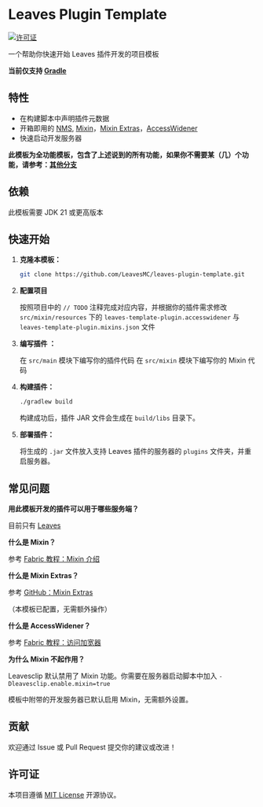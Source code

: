 # Leaves Plugin Template

[![许可证](https://img.shields.io/github/license/LeavesMC/leaves-plugin-template)](LICENSE)

一个帮助你快速开始 Leaves 插件开发的项目模板

**当前仅支持 [Gradle](https://gradle.org/)**

## 特性

- 在构建脚本中声明插件元数据
- 开箱即用的 [NMS](https://docs.papermc.io/paper/dev/internals/), [Mixin](https://github.com/FabricMC/Mixin)，[Mixin Extras](https://github.com/LlamaLad7/MixinExtras)，[AccessWidener](https://github.com/FabricMC/access-widener)
- 快速启动开发服务器

**此模板为全功能模板，包含了上述说到的所有功能，如果你不需要某（几）个功能，请参考：[其他分支](BRANCHES.MD)**

## 依赖

此模板需要 JDK 21 或更高版本

## 快速开始

1. **克隆本模板：**

   ```bash
   git clone https://github.com/LeavesMC/leaves-plugin-template.git
   ```

2. **配置项目**

   按照项目中的 `// TODO` 注释完成对应内容，并根据你的插件需求修改 `src/mixin/resources` 下的 `leaves-template-plugin.accesswidener` 与 `leaves-template-plugin.mixins.json` 文件

3. **编写插件 ：**

   在 `src/main` 模块下编写你的插件代码
   在 `src/mixin` 模块下编写你的 Mixin 代码

4. **构建插件：**

   ```bash
   ./gradlew build
   ```

   构建成功后，插件 JAR 文件会生成在 `build/libs` 目录下。

5. **部署插件：**

   将生成的 `.jar` 文件放入支持 Leaves 插件的服务器的 `plugins` 文件夹，并重启服务器。

## 常见问题

**用此模板开发的插件可以用于哪些服务端？**

目前只有 [Leaves](https://github.com/LeavesMC/Leaves)

**什么是 Mixin？**

参考 [Fabric 教程：Mixin 介绍](https://wiki.fabricmc.net/zh_cn:tutorial:mixin_introduction)

**什么是 Mixin Extras？**

参考 [GitHub：Mixin Extras](https://github.com/LlamaLad7/MixinExtras)

（本模板已配置，无需额外操作）

**什么是 AccessWidener？**

参考 [Fabric 教程：访问加宽器](https://wiki.fabricmc.net/zh_cn:tutorial:accesswideners)

**为什么 Mixin 不起作用？**

Leavesclip 默认禁用了 Mixin 功能。你需要在服务器启动脚本中加入 `-Dleavesclip.enable.mixin=true`

模板中附带的开发服务器已默认启用 Mixin，无需额外设置。

## 贡献

欢迎通过 Issue 或 Pull Request 提交你的建议或改进！

## 许可证

本项目遵循 [MIT License](LICENSE) 开源协议。